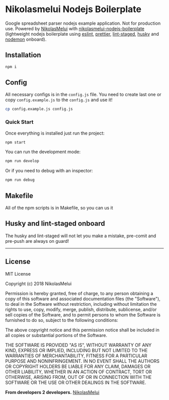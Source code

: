 # Nikolasmelui Nodejs Boilerplate

Google spreadsheet parser nodejs example application. Not for production use. Powered by [NikolasMelui][nikolasmelui] with [nikolasmelui-nodejs-boilerplate][nikolasmelui-nodejs-boilerplate] (lightweight nodejs boilerplate using [eslint][eslint], [prettier][prettier], [lint-staged][lint-staged], [husky][husky] and [nodemon][nodemon] onboard).

## Installation

```bash
npm i
```

## Config

All necessary configs is in the `config.js` file. You need to create last one or copy `config.example.js` to the `config.js` and use it!

```bash
cp config.example.js config.js
```

### Quick Start

Once everything is installed just run the project:

```bash
npm start
```

You can run the development mode:

```bash
npm run develop
```

Or if you need to debug with an inspector:

```bash
npm run debug
```

## Makefile

All of the npm scripts is in Makefile, so you can us it

## Husky and lint-staged onboard

The husky and lint-staged will not let you make a mistake, pre-comit and pre-push are always on guard!

---

## License

MIT License

Copyright (c) 2018 NikolasMelui

Permission is hereby granted, free of charge, to any person obtaining a copy
of this software and associated documentation files (the "Software"), to deal
in the Software without restriction, including without limitation the rights
to use, copy, modify, merge, publish, distribute, sublicense, and/or sell
copies of the Software, and to permit persons to whom the Software is
furnished to do so, subject to the following conditions:

The above copyright notice and this permission notice shall be included in all
copies or substantial portions of the Software.

THE SOFTWARE IS PROVIDED "AS IS", WITHOUT WARRANTY OF ANY KIND, EXPRESS OR
IMPLIED, INCLUDING BUT NOT LIMITED TO THE WARRANTIES OF MERCHANTABILITY,
FITNESS FOR A PARTICULAR PURPOSE AND NONINFRINGEMENT. IN NO EVENT SHALL THE
AUTHORS OR COPYRIGHT HOLDERS BE LIABLE FOR ANY CLAIM, DAMAGES OR OTHER
LIABILITY, WHETHER IN AN ACTION OF CONTRACT, TORT OR OTHERWISE, ARISING FROM,
OUT OF OR IN CONNECTION WITH THE SOFTWARE OR THE USE OR OTHER DEALINGS IN THE
SOFTWARE.

**From developers 2 developers.**
[NikolasMelui][nikolasmelui]

[//]: # "These are reference links used in the body of this note and get stripped out when the markdown processor does its job. There is no need to format nicely because it shouldn't be seen. Thanks SO - http://stackoverflow.com/questions/4823468/store-comments-in-markdown-syntax"
[nikolasmelui]: https://github.com/NikolasMelui
[nikolasmelui-nodejs-boilerplate]: https://github.com/NikolasMelui/nikolasmelui-nodejs-boilerplate
[nodejs]: http://nodejs.org
[npm]: https://www.npmjs.com/
[eslint]: https://eslint.org/
[prettier]: https://prettier.io/
[lint-staged]: https://github.com/okonet/lint-staged
[husky]: https://github.com/typicode/husky
[nodemon]: https://www.npmjs.com/package/nodemon
